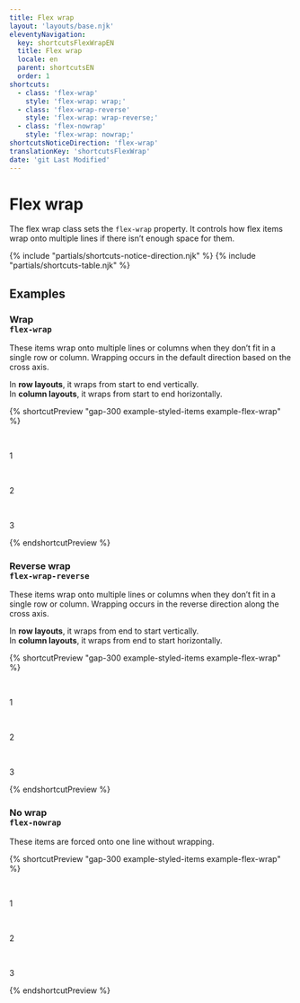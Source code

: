 ```yaml
---
title: Flex wrap
layout: 'layouts/base.njk'
eleventyNavigation:
  key: shortcutsFlexWrapEN
  title: Flex wrap
  locale: en
  parent: shortcutsEN
  order: 1
shortcuts:
  - class: 'flex-wrap'
    style: 'flex-wrap: wrap;'
  - class: 'flex-wrap-reverse'
    style: 'flex-wrap: wrap-reverse;'
  - class: 'flex-nowrap'
    style: 'flex-wrap: nowrap;'
shortcutsNoticeDirection: 'flex-wrap'
translationKey: 'shortcutsFlexWrap'
date: 'git Last Modified'
---
```


# Flex wrap

The flex wrap class sets the `flex-wrap` property. It controls how flex items wrap onto multiple lines if there isn’t enough space for them.

{% include "partials/shortcuts-notice-direction.njk" %}
{% include "partials/shortcuts-table.njk" %}

## Examples

### Wrap<br/>`flex-wrap`

These items wrap onto multiple lines or columns when they don’t fit in a single row or column. Wrapping occurs in the default direction based on the cross axis.

In **row layouts**, it wraps from start to end vertically.<br/>
In **column layouts**, it wraps from start to end horizontally.

{% shortcutPreview "gap-300 example-styled-items example-flex-wrap" %}

<div class="d-flex flex-wrap">
  <p>1</p>
  <p>2</p>
  <p>3</p>
</div>
{% endshortcutPreview %}

### Reverse wrap<br/>`flex-wrap-reverse`

These items wrap onto multiple lines or columns when they don’t fit in a single row or column. Wrapping occurs in the reverse direction along the cross axis.

In **row layouts**, it wraps from end to start vertically.<br/>
In **column layouts**, it wraps from end to start horizontally.

{% shortcutPreview "gap-300 example-styled-items example-flex-wrap" %}

<div class="d-flex flex-wrap-reverse">
  <p>1</p>
  <p>2</p>
  <p>3</p>
</div>
{% endshortcutPreview %}

### No wrap<br/>`flex-nowrap`

These items are forced onto one line without wrapping.

{% shortcutPreview "gap-300 example-styled-items example-flex-wrap" %}

<div class="d-flex flex-nowrap">
  <p>1</p>
  <p>2</p>
  <p>3</p>
</div>
{% endshortcutPreview %}
